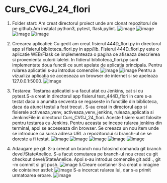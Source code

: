 # Curs_CVGJ_24_flori
1. Folder start:
   Am creat directorul proiect unde am clonat repozitorul de pe github.Am instalat python3, pytest, flask,pylint.
![image](https://github.com/StateAnelice/Curs_CVGJ_24_flori/assets/165558775/6fc8610c-51ad-4f07-8e87-665bf839e14b)
![image](https://github.com/StateAnelice/Curs_CVGJ_24_flori/assets/165558775/18c29b76-6dda-45ae-8d0d-4c5e81bf8f68)
![image](https://github.com/StateAnelice/Curs_CVGJ_24_flori/assets/165558775/b29a0566-1208-4c14-ad20-49dd66b4b4af)
![image](https://github.com/StateAnelice/Curs_CVGJ_24_flori/assets/165558775/76af3cec-d9d0-4f3f-be8d-ac5b8da00631)
2. Creearea aplicatiei:
   Cu gedit am creat fisierul 444D_flori.py in directorul app si fisierul biblioteca_flori.py in app/lib. Fisierul 444D_flori.py este o aplicatie WEB/Flask ce implementeaza o pagina ce afiseaza descrierea si provenienta culorii lalelei. In fidierul biblioteca_flori.py sunt implementate doua functii ce sunt apelate de aplicatia principala.
   Pentru rularea aplicatiei s-au introdus comenzile:
   ![image](https://github.com/StateAnelice/Curs_CVGJ_24_flori/assets/165558775/799224a0-32ed-4fad-9b03-3474baaad2fa)
   ![image](https://github.com/StateAnelice/Curs_CVGJ_24_flori/assets/165558775/d863870d-fedc-444c-9083-9f6a3fe4b808)
   Pentru a vizualiza aplicatia se acceseaza un browser de internet si se apeleaza 127.0.0.1:5000.
   ![image](https://github.com/StateAnelice/Curs_CVGJ_24_flori/assets/165558775/0441cf7a-466e-4ad5-99fa-d40d87a57c83)
3. Testarea: Testarea aplicatiei s-a facut atat cu Jenkins, cat si cu pytest.S-a creat in directorul app fisierul test_444D_flori in care s-a testat daca o anumita secventa se regaseste in functiile din biblioteca, daca da atunci testul a fost  trecut . S-au creat in directorul app si fisierele activeaza_venv, activeaza_venv_jenkins, ruleaza_aplicatia si JenkinsFile in directorul Curs_CVGJ_24_flori. Aceste fisiere sunt folosite pentru testarea cu Jenkins. Pentru aceasta se incepe rularea jenkins din terminal, apoi se acceseaza din browser. Se creeaza un nou item unde se introduce ca sursa adresa URL a repozitorului si branch-ul ce se doreste a fi testat.
   ![image](https://github.com/StateAnelice/Curs_CVGJ_24_flori/assets/165558775/f4e6610c-1e5e-40d4-96d0-b5bf3d7eb877)
   ![image](https://github.com/StateAnelice/Curs_CVGJ_24_flori/assets/165558775/8c881f98-e109-44ba-8e49-5c3b91eacf47)
   ![image](https://github.com/StateAnelice/Curs_CVGJ_24_flori/assets/165558775/ef218eb7-4a35-471f-8727-30e7e8104c8e)
   ![image](https://github.com/StateAnelice/Curs_CVGJ_24_flori/assets/165558775/bfcc49ca-ce43-4c4c-b345-8b7008e41baa)
   ![image](https://github.com/StateAnelice/Curs_CVGJ_24_flori/assets/165558775/37265a60-5428-4db4-9896-78ee9b6fa6f2)

4. Adaugare pe git: S-a creeat un branch nou folosind comanda git branch devel/StateAnelice. S-a facut comutarea pe branch-ul nou creat cu git checkout devel/StateAnelice. Apoi s-au introdus comenzile git add ., git -m commit si git push.
   ![image](https://github.com/StateAnelice/Curs_CVGJ_24_flori/assets/165558775/24da8c2d-4473-4658-be8d-2491d820620c)
5.Creare container
 S-a creat o imagine de cointainer astfel:
![image](https://github.com/StateAnelice/Curs_CVGJ_24_flori/assets/165558775/c66ab692-9c4a-4169-a1d3-c1ce3182579c)
S-a incercat rularea lui, dar s-a primit urmatoarea eroare.
![image](https://github.com/StateAnelice/Curs_CVGJ_24_flori/assets/165558775/633b3904-5982-432c-8ced-9f1107e85753)



   


   


      
    

   
   

   







